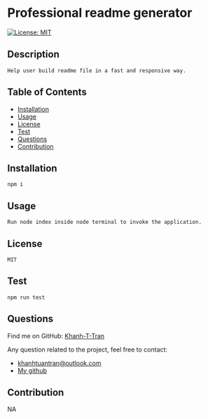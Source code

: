 
# Professional readme generator
  [![License: MIT](https://img.shields.io/badge/License-MIT-yellow.svg)](https://opensource.org/licenses/MIT)
  
## Description
    Help user build readme file in a fast and responsive way.

## Table of Contents
  * [Installation](#installation)
  * [Usage](#usage)
  * [License](#license)
  * [Test](#test)
  * [Questions](#questions)
  * [Contribution](#contribution)
 
## Installation
    npm i
    
## Usage
    Run node index inside node terminal to invoke the application.
    
## License    
    MIT

## Test
    npm run test

## Questions
    

Find me on GitHub: [Khanh-T-Tran](https://github.com/Khanh-T-Tran)<br />

Any question related to the project, feel free to contact:<br />
  - [khanhtuantran@outlook.com](mailto:khanhtuantran@gmail.com)
  - [My github](https://github.com/Khanh-T-Tran)

## Contribution
  NA

